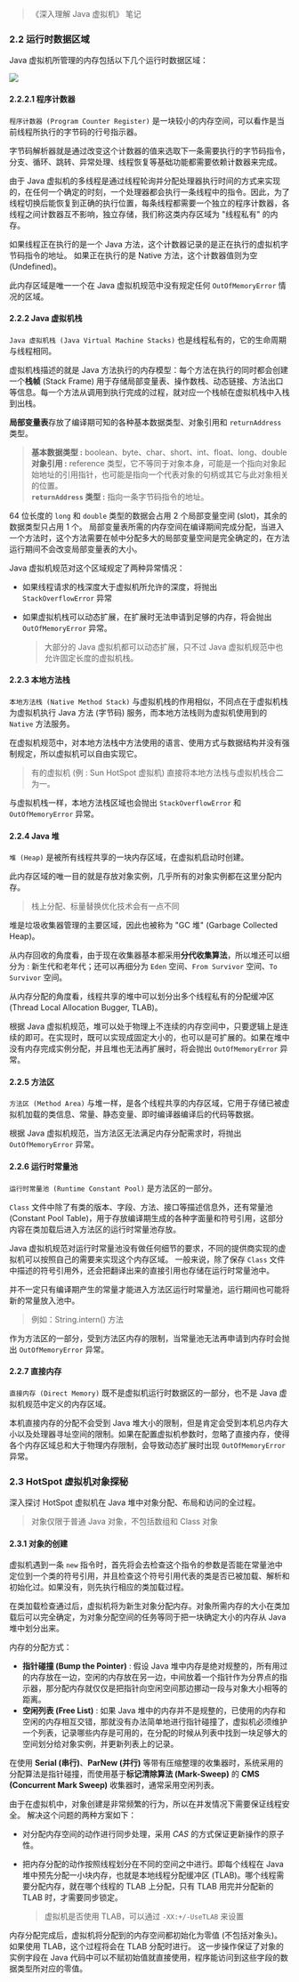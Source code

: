 >   《深入理解 Java 虚拟机》 笔记

### 2.2 运行时数据区域

Java 虚拟机所管理的内存包括以下几个运行时数据区域：

![](images/2-1.png)



#### 2.2.2.1 程序计数器

`程序计数器 (Program Counter Register)` 是一块较小的内存空间，可以看作是当前线程所执行的字节码的行号指示器。

字节码解析器就是通过改变这个计数器的值来选取下一条需要执行的字节码指令，分支、循环、跳转、异常处理、线程恢复等基础功能都需要依赖计数器来完成。

由于 Java 虚拟机的多线程是通过线程轮询并分配处理器执行时间的方式来实现的，在任何一个确定的时刻，一个处理器都会执行一条线程中的指令。因此，为了线程切换后能恢复到正确的执行位置，每条线程都需要一个独立的程序计数器，各线程之间计数器互不影响，独立存储，我们称这类内存区域为 "线程私有" 的内存。

如果线程正在执行的是一个 Java 方法，这个计数器记录的是正在执行的虚拟机字节码指令的地址。
如果正在执行的是 Native 方法，这个计数器值则为空 (Undefined)。

此内存区域是唯一一个在 Java 虚拟机规范中没有规定任何 `OutOfMemoryError` 情况的区域。

#### 2.2.2 Java 虚拟机栈

`Java 虚拟机栈 (Java Virtual Machine Stacks)` 也是线程私有的，它的生命周期与线程相同。

虚拟机栈描述的就是 Java 方法执行的内存模型：每个方法在执行的同时都会创建一个**栈帧** (Stack Frame) 用于存储局部变量表、操作数栈、动态链接、方法出口等信息。每一个方法从调用到执行完成的过程，就对应一个栈帧在虚拟机栈中入栈到出栈。

**局部变量表**存放了编译期可知的各种基本数据类型、对象引用和 `returnAddress` 类型。

>   **基本数据类型 :** boolean、byte、char、short、int、float、long、double  
>   **对象引用 :** reference 类型，它不等同于对象本身，可能是一个指向对象起始地址的引用指针，也可能是指向一个代表对象的句柄或其它与此对象相关的位置。  
>   **`returnAddress` 类型 :** 指向一条字节码指令的地址。

64 位长度的 `long` 和 `double` 类型的数据会占用 2 个局部变量空间 (slot)，其余的数据类型只占用 1 个。
局部变量表所需的内存空间在编译期间完成分配，当进入一个方法时，这个方法需要在帧中分配多大的局部变量空间是完全确定的，在方法运行期间不会改变局部变量表的大小。

Java 虚拟机规范对这个区域规定了两种异常情况：

-   如果线程请求的栈深度大于虚拟机所允许的深度，将抛出 `StackOverflowError` 异常

-   如果虚拟机栈可以动态扩展，在扩展时无法申请到足够的内存，将会抛出 `OutOfMemoryError` 异常。

    >   大部分的 Java 虚拟机都可以动态扩展，只不过 Java 虚拟机规范中也允许固定长度的虚拟机栈。

#### 2.2.3 本地方法栈

`本地方法栈 (Native Method Stack)` 与虚拟机栈的作用相似，不同点在于虚拟机栈为虚拟机执行 Java 方法 (字节码) 服务，而本地方法栈则为虚拟机使用到的 `Native` 方法服务。

在虚拟机规范中，对本地方法栈中方法使用的语言、使用方式与数据结构并没有强制规定，所以虚拟机可以自由实现它。

>   有的虚拟机 (例 : Sun HotSpot 虚拟机) 直接将本地方法栈与虚拟机栈合二为一。

与虚拟机栈一样，本地方法栈区域也会抛出 `StackOverflowError` 和 `OutOfMemoryError` 异常。

#### 2.2.4 Java 堆

`堆 (Heap)` 是被所有线程共享的一块内存区域，在虚拟机启动时创建。

此内存区域的唯一目的就是存放对象实例，几乎所有的对象实例都在这里分配内存。

>   栈上分配、标量替换优化技术会有一点不同

堆是垃圾收集器管理的主要区域，因此也被称为 "GC 堆" (Garbage Collected Heap)。

从内存回收的角度看，由于现在收集器基本都采用**分代收集算法**，所以堆还可以细分为 : 新生代和老年代；还可以再细分为 `Eden` 空间、`From Survivor` 空间、`To Survivor` 空间。

从内存分配的角度看，线程共享的堆中可以划分出多个线程私有的分配缓冲区 (Thread Local Allocation Bugger, TLAB)。

根据 Java 虚拟机规范，堆可以处于物理上不连续的内存空间中，只要逻辑上是连续的即可。在实现时，既可以实现成固定大小的，也可以是可扩展的。如果在堆中没有内存完成实例分配，并且堆也无法再扩展时，将会抛出 `OutOfMemoryError` 异常。

#### 2.2.5 方法区

`方法区 (Method Area)` 与堆一样，是各个线程共享的内存区域，它用于存储已被虚拟机加载的类信息、常量、静态变量、即时编译器编译后的代码等数据。

根据 Java 虚拟机规范，当方法区无法满足内存分配需求时，将抛出 `OutOfMemoryError` 异常。

#### 2.2.6 运行时常量池

`运行时常量池 (Runtime Constant Pool)` 是方法区的一部分。

`Class` 文件中除了有类的版本、字段、方法、接口等描述信息外，还有常量池 (Constant Pool Table)，用于存放编译期生成的各种字面量和符号引用，这部分内容在类加载后进入方法区的运行时常量池存放。

Java 虚拟机规范对运行时常量池没有做任何细节的要求，不同的提供商实现的虚拟机可以按照自己的需要来实现这个内存区域。
一般来说，除了保存 `Class` 文件中描述的符号引用外，还会把翻译出来的直接引用也存储在运行时常量池中。

并不一定只有编译期产生的常量才能进入方法区运行时常量池，运行期间也可能将新的常量放入池中。

>   例如：String.intern() 方法

作为方法区的一部分，受到方法区内存的限制，当常量池无法再申请到内存时会抛出 `OutOfMemoryError` 异常。

#### 2.2.7 直接内存

`直接内存 (Direct Memory)` 既不是虚拟机运行时数据区的一部分，也不是 Java 虚拟机规范中定义的内存区域。

本机直接内存的分配不会受到 Java 堆大小的限制，但是肯定会受到本机总内存大小以及处理器寻址空间的限制。如果在配置虚拟机参数时，忽略了直接内存，使得各个内存区域总和大于物理内存限制，会导致动态扩展时出现 `OutOfMemoryError` 异常。

### 2.3 HotSpot 虚拟机对象探秘

深入探讨 HotSpot 虚拟机在 Java 堆中对象分配、布局和访问的全过程。

>   对象仅限于普通 Java 对象，不包括数组和 Class 对象

#### 2.3.1 对象的创建

虚拟机遇到一条 `new` 指令时，首先将会去检查这个指令的参数是否能在常量池中定位到一个类的符号引用，并且检查这个符号引用代表的类是否已被加载、解析和初始化过。如果没有，则先执行相应的类加载过程。

在类加载检查通过后，虚拟机将为新生对象分配内存。对象所需内存的大小在类加载后可以完全确定，为对象分配空间的任务等同于把一块确定大小的内存从 Java 堆中划分出来。

内存的分配方式：

-   **指针碰撞 (Bump the Pointer)** : 假设 Java 堆中内存是绝对规整的，所有用过的内存放在一边，空闲的内存放在另一边，中间放着一个指针作为分界点的指示器，那分配内存就仅仅是把指针向空闲空间那边挪动一段与对象大小相等的距离。
-   **空闲列表 (Free List)** : 如果 Java 堆中的内存并不是规整的，已使用的内存和空闲的内存相互交错，那就没有办法简单地进行指针碰撞了，虚拟机必须维护一个列表，记录哪些内存是可用的，在分配的时候从列表中找到一块足够大的空间划分给对象实例，并更新列表上的记录。

在使用 **Serial (串行)**、**ParNew (并行)** 等带有压缩整理的收集器时，系统采用的分配算法是指针碰撞，而使用基于**标记清除算法 (Mark-Sweep)** 的 **CMS (Concurrent Mark Sweep)** 收集器时，通常采用空闲列表。

由于在虚拟机中，对象创建是非常频繁的行为，所以在并发情况下需要保证线程安全。
解决这个问题的两种方案如下：

-   对分配内存空间的动作进行同步处理，采用 *CAS* 的方式保证更新操作的原子性。

-   把内存分配的动作按照线程划分在不同的空间之中进行。即每个线程在 Java 堆中预先分配一小块内存，也就是本地线程分配缓冲区 (TLAB)。哪个线程需要分配内存，就在哪个线程的 TLAB 上分配，只有 TLAB 用完并分配新的 TLAB 时，才需要同步锁定。

    >   虚拟机是否使用 TLAB，可以通过 `-XX:+/-UseTLAB` 来设置

内存分配完成后，虚拟机将分配到的内存空间都初始化为零值 (不包括对象头)。如果使用 TLAB，这个过程将会在 TLAB 分配时进行。
这一步操作保证了对象的实例字段在 Java 代码中可以不赋初始值就直接使用，程序能访问到这些字段的数据类型所对应的零值。







